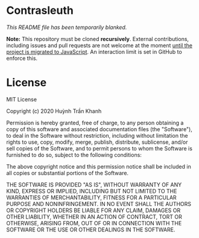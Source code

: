 # Contrasleuth

_This README file has been temporarily blanked._

**Note:** This repository must be cloned **recursively**. External contributions, including issues and pull requests are not welcome at the moment [until the project is migrated to JavaScript](https://github.com/huynhtrankhanh/contrasleuth/issues/37#issuecomment-714193744). An interaction limit is set in GitHub to enforce this.

# License

MIT License

Copyright (c) 2020 Huỳnh Trần Khanh

Permission is hereby granted, free of charge, to any person obtaining a copy
of this software and associated documentation files (the "Software"), to deal
in the Software without restriction, including without limitation the rights
to use, copy, modify, merge, publish, distribute, sublicense, and/or sell
copies of the Software, and to permit persons to whom the Software is
furnished to do so, subject to the following conditions:

The above copyright notice and this permission notice shall be included in all
copies or substantial portions of the Software.

THE SOFTWARE IS PROVIDED "AS IS", WITHOUT WARRANTY OF ANY KIND, EXPRESS OR
IMPLIED, INCLUDING BUT NOT LIMITED TO THE WARRANTIES OF MERCHANTABILITY,
FITNESS FOR A PARTICULAR PURPOSE AND NONINFRINGEMENT. IN NO EVENT SHALL THE
AUTHORS OR COPYRIGHT HOLDERS BE LIABLE FOR ANY CLAIM, DAMAGES OR OTHER
LIABILITY, WHETHER IN AN ACTION OF CONTRACT, TORT OR OTHERWISE, ARISING FROM,
OUT OF OR IN CONNECTION WITH THE SOFTWARE OR THE USE OR OTHER DEALINGS IN THE
SOFTWARE.
